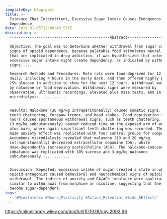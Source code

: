 ```yaml
---
templateKey: blog-post
title: >-
  Evidence That Intermittent, Excessive Sugar Intake Causes Endogenous Opioid
  Dependence
date: 2019-01-05T12:09:43.526Z
description: >-
  ---------------------------------------------Abstract---------------------------------------------

  Objective: The goal was to determine whether withdrawal from sugar can cause
  signs of opioid dependence. Because palatable food stimulates neural systems
  that are implicated in drug addiction, it was hypothesized that intermittent,
  excessive sugar intake might create dependency, as indicated by withdrawal
  signs......

  Research Methods and Procedures: Male rats were food‐deprived for 12 hours
  daily, including 4 hours in the early dark, and then offered highly palatable
  25% glucose in addition to chow for the next 12 hours. Withdrawal was induced
  by naloxone or food deprivation. Withdrawal signs were measured by
  observation, ultrasonic recordings, elevated plus maze tests, and in vivo
  microdialysis............


  Results: Naloxone (20 mg/kg intraperitoneally) caused somatic signs, such as
  teeth chattering, forepaw tremor, and head shakes. Food deprivation for 24
  hours caused spontaneous withdrawal signs, such as teeth chattering. Naloxone
  (3 mg/kg subcutaneously) caused reduced time on the exposed arm of an elevated
  plus maze, where again significant teeth chattering was recorded. The plus
  maze anxiety effect was replicated with four control groups for comparison.
  Accumbens microdialysis revealed that naloxone (10 and 20 mg/kg
  intraperitoneally) decreased extracellular dopamine (DA), while
  dose‐dependently increasing acetylcholine (ACh). The naloxone‐induced DA/ACh
  imbalance was replicated with 10% sucrose and 3 mg/kg naloxone
  subcutaneously.............


  Discussion: Repeated, excessive intake of sugar created a state in which an
  opioid antagonist caused behavioral and neurochemical signs of opioid
  withdrawal. The indices of anxiety and DA/ACh imbalance were qualitatively
  similar to withdrawal from morphine or nicotine, suggesting that the rats had
  become sugar‐dependent.
tags:
  - '#Mindfulness #Neuro_Plasticity #Action_Potential #Side_AEffects'
---
```

<https://onlinelibrary.wiley.com/doi/full/10.1038/oby.2002.66>

